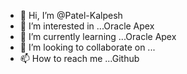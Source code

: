 - 👋 Hi, I’m @Patel-Kalpesh
- 👀 I’m interested in ...Oracle Apex
- 🌱 I’m currently learning ...Oracle Apex
- 💞️ I’m looking to collaborate on ...
- 📫 How to reach me ...Github

<!---
Patel-Kalpesh/Patel-Kalpesh is a ✨ special ✨ repository because its `README.md` (this file) appears on your GitHub profile.
You can click the Preview link to take a look at your changes.
--->
